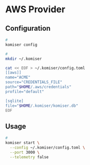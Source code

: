 # AWS Provider

## Configuration

```sh
#
komiser config

#
mkdir ~/.komiser

cat << EOF > ~/.komiser/config.toml
[[aws]]
name="ACME"
source="CREDENTIALS_FILE"
path="$HOME/.aws/credentials"
profile="default"

[sqlite]
file="$HOME/.komiser/komiser.db"
EOF
```

## Usage

```sh
#
komiser start \
  --config ~/.komiser/config.toml \
  --port 3000 \
  --telemetry false
```
